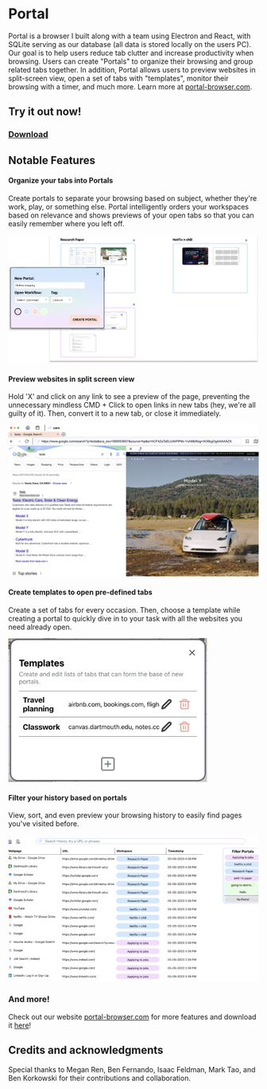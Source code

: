 # Portal
Portal is a browser I built along with a team using Electron and React, with SQLite serving as our database (all data is stored locally on the users PC). Our goal is to help users reduce tab clutter and increase productivity when browsing. Users can create "Portals" to organize their browsing and group related tabs together. In addition, Portal allows users to preview websites in split-screen view, open a set of tabs with "templates", monitor their browsing with a timer, and much more. Learn more at [portal-browser.com](portal-browser.com).

## Try it out now!

### [Download](https://github.com/jasonchen2023/Portal-Browser/releases/tag/v1.0.0)

## Notable Features

#### Organize your tabs into Portals

Create portals to separate your browsing based on subject, whether they're work, play, or something else. Portal intelligently orders your workspaces based on relevance and shows previews of your open tabs so that you can easily remember where you left off.

<img src="images/PortalDemo.png" alt="drawing" width="800"/>


#### Preview websites in split screen view

Hold 'X' and click on any link to see a preview of the page, preventing the unnecessary mindless CMD + Click to open links in new tabs (hey, we're all guilty of it). Then, convert it to a new tab, or close it immediately.

<img src="images/TempTabDemo.png" alt="drawing" width="800"/>


#### Create templates to open pre-defined tabs

Create a set of tabs for every occasion. Then, choose a template while creating a portal to quickly dive in to your task with all the websites you need already open.

<img src="images/Templates.png" alt="drawing" width="400"/>


#### Filter your history based on portals

View, sort, and even preview your browsing history to easily find pages you've visited before.

<img src="images/History.png" alt="drawing" width="800"/>


### And more!

Check out our website [portal-browser.com](portal-browser.com) for more features and download it [here](https://github.com/jasonchen2023/Portal-Browser/releases/tag/v1.0.0)!


## Credits and acknowledgments

Special thanks to Megan Ren, Ben Fernando, Isaac Feldman, Mark Tao, and Ben Korkowski for their contributions and collaboration.
